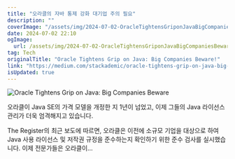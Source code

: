 ```yaml
---
title: "오라클의 자바 통제 강화 대기업 주의 필요"
description: ""
coverImage: "/assets/img/2024-07-02-OracleTightensGriponJavaBigCompaniesBeware_0.png"
date: 2024-07-02 22:10
ogImage: 
  url: /assets/img/2024-07-02-OracleTightensGriponJavaBigCompaniesBeware_0.png
tag: Tech
originalTitle: "Oracle Tightens Grip on Java: Big Companies Beware!"
link: "https://medium.com/stackademic/oracle-tightens-grip-on-java-big-companies-beware-63f5a6dbd539"
isUpdated: true
---
```






![Oracle Tightens Grip on Java: Big Companies Beware](/assets/img/2024-07-02-OracleTightensGriponJavaBigCompaniesBeware_0.png)

오라클이 Java SE의 가격 모델을 개정한 지 1년이 넘었고, 이제 그들의 Java 라이선스 관리가 더욱 엄격해지고 있습니다.

The Register의 최근 보도에 따르면, 오라클은 이전에 소규모 기업을 대상으로 하여 Java 사용 라이선스 및 저작권 규정을 준수하는지 확인하기 위한 준수 검사를 실시했습니다. 이제 전문가들은 오라클이...
